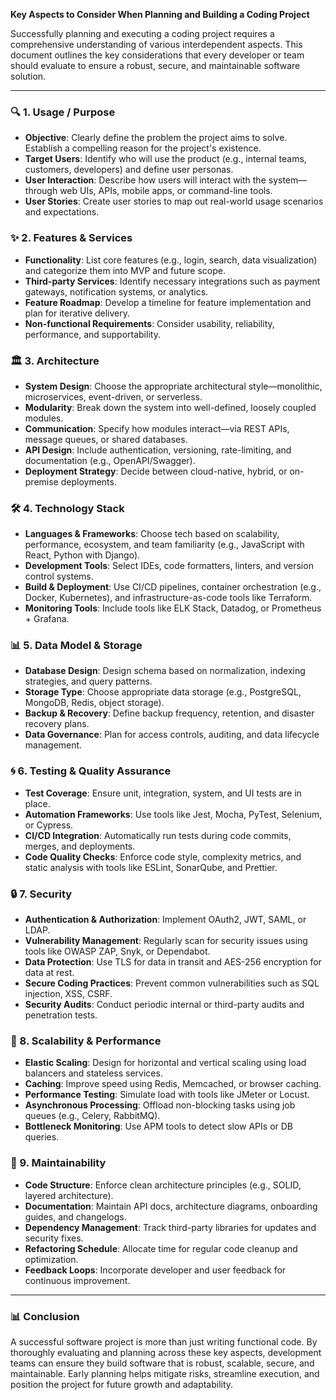 **Key Aspects to Consider When Planning and Building a Coding Project**

Successfully planning and executing a coding project requires a comprehensive understanding of various interdependent aspects. This document outlines the key considerations that every developer or team should evaluate to ensure a robust, secure, and maintainable software solution.

---

### 🔍 1. Usage / Purpose

* **Objective**: Clearly define the problem the project aims to solve. Establish a compelling reason for the project's existence.
* **Target Users**: Identify who will use the product (e.g., internal teams, customers, developers) and define user personas.
* **User Interaction**: Describe how users will interact with the system—through web UIs, APIs, mobile apps, or command-line tools.
* **User Stories**: Create user stories to map out real-world usage scenarios and expectations.

### ✨ 2. Features & Services

* **Functionality**: List core features (e.g., login, search, data visualization) and categorize them into MVP and future scope.
* **Third-party Services**: Identify necessary integrations such as payment gateways, notification systems, or analytics.
* **Feature Roadmap**: Develop a timeline for feature implementation and plan for iterative delivery.
* **Non-functional Requirements**: Consider usability, reliability, performance, and supportability.

### 🏛️ 3. Architecture

* **System Design**: Choose the appropriate architectural style—monolithic, microservices, event-driven, or serverless.
* **Modularity**: Break down the system into well-defined, loosely coupled modules.
* **Communication**: Specify how modules interact—via REST APIs, message queues, or shared databases.
* **API Design**: Include authentication, versioning, rate-limiting, and documentation (e.g., OpenAPI/Swagger).
* **Deployment Strategy**: Decide between cloud-native, hybrid, or on-premise deployments.

### 🛠️ 4. Technology Stack

* **Languages & Frameworks**: Choose tech based on scalability, performance, ecosystem, and team familiarity (e.g., JavaScript with React, Python with Django).
* **Development Tools**: Select IDEs, code formatters, linters, and version control systems.
* **Build & Deployment**: Use CI/CD pipelines, container orchestration (e.g., Docker, Kubernetes), and infrastructure-as-code tools like Terraform.
* **Monitoring Tools**: Include tools like ELK Stack, Datadog, or Prometheus + Grafana.

### 📊 5. Data Model & Storage

* **Database Design**: Design schema based on normalization, indexing strategies, and query patterns.
* **Storage Type**: Choose appropriate data storage (e.g., PostgreSQL, MongoDB, Redis, object storage).
* **Backup & Recovery**: Define backup frequency, retention, and disaster recovery plans.
* **Data Governance**: Plan for access controls, auditing, and data lifecycle management.

### 🌀 6. Testing & Quality Assurance

* **Test Coverage**: Ensure unit, integration, system, and UI tests are in place.
* **Automation Frameworks**: Use tools like Jest, Mocha, PyTest, Selenium, or Cypress.
* **CI/CD Integration**: Automatically run tests during code commits, merges, and deployments.
* **Code Quality Checks**: Enforce code style, complexity metrics, and static analysis with tools like ESLint, SonarQube, and Prettier.

### 🔒 7. Security

* **Authentication & Authorization**: Implement OAuth2, JWT, SAML, or LDAP.
* **Vulnerability Management**: Regularly scan for security issues using tools like OWASP ZAP, Snyk, or Dependabot.
* **Data Protection**: Use TLS for data in transit and AES-256 encryption for data at rest.
* **Secure Coding Practices**: Prevent common vulnerabilities such as SQL injection, XSS, CSRF.
* **Security Audits**: Conduct periodic internal or third-party audits and penetration tests.

### 🌋 8. Scalability & Performance

* **Elastic Scaling**: Design for horizontal and vertical scaling using load balancers and stateless services.
* **Caching**: Improve speed using Redis, Memcached, or browser caching.
* **Performance Testing**: Simulate load with tools like JMeter or Locust.
* **Asynchronous Processing**: Offload non-blocking tasks using job queues (e.g., Celery, RabbitMQ).
* **Bottleneck Monitoring**: Use APM tools to detect slow APIs or DB queries.

### 📃 9. Maintainability

* **Code Structure**: Enforce clean architecture principles (e.g., SOLID, layered architecture).
* **Documentation**: Maintain API docs, architecture diagrams, onboarding guides, and changelogs.
* **Dependency Management**: Track third-party libraries for updates and security fixes.
* **Refactoring Schedule**: Allocate time for regular code cleanup and optimization.
* **Feedback Loops**: Incorporate developer and user feedback for continuous improvement.

---

### 📊 Conclusion

A successful software project is more than just writing functional code. By thoroughly evaluating and planning across these key aspects, development teams can ensure they build software that is robust, scalable, secure, and maintainable. Early planning helps mitigate risks, streamline execution, and position the project for future growth and adaptability.
